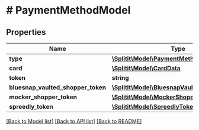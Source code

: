 # # PaymentMethodModel

## Properties

Name | Type | Description | Notes
------------ | ------------- | ------------- | -------------
**type** | [**\Splitit\Model\PaymentMethodType**](PaymentMethodType.md) |  |
**card** | [**\Splitit\Model\CardData**](CardData.md) |  | [optional]
**token** | **string** |  | [optional]
**bluesnap_vaulted_shopper_token** | [**\Splitit\Model\BluesnapVaultedShopperToken**](BluesnapVaultedShopperToken.md) |  | [optional]
**mocker_shopper_token** | [**\Splitit\Model\MockerShopperToken**](MockerShopperToken.md) |  | [optional]
**spreedly_token** | [**\Splitit\Model\SpreedlyToken**](SpreedlyToken.md) |  | [optional]

[[Back to Model list]](../../README.md#models) [[Back to API list]](../../README.md#endpoints) [[Back to README]](../../README.md)
